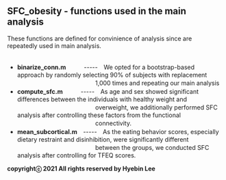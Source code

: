 ## SFC_obesity - functions used in the main analysis ##
These functions are defined for convinience of analysis since are repeatedly used in main analysis.<br /><br />

- **binarize_conn.m**　　　-----　We opted for a bootstrap-based approach by randomly selecting 90% of subjects with replacement</br>
　　　　　　　　　　　　　1,000 times and repeating our main analysis<br />
- **compute_sfc.m**　　　-----　As age and sex showed significant differences between the individuals with healthy weight and</br>
　　　　　　　　　　　　　overweight, we additionally performed SFC analysis after controlling these factors from the functional</br>
　　　　　　　　　　　　　connectivity.<br />
- **mean_subcortical.m**　-----　As the eating behavior scores, especially dietary restraint and disinhibition, were significantly different</br>
　　　　　　　　　　　　　between the groups, we conducted SFC analysis after controlling for TFEQ scores.<br />

**copyrightⓒ 2021 All rights reserved by Hyebin Lee<br /><br />**
